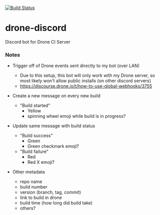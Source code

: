 [![Build Status](https://drone.kiwi-labs.net/api/badges/Diesel-Net/drone-discord/status.svg)](https://drone.kiwi-labs.net/Diesel-Net/drone-discord)

# drone-discord
Discord bot for Drone CI Server


### Notes

- Trigger off of Drone events sent directly to my bot (over LAN)
  - Due to this setup, this bot will only work with my Drone server, so most likely won't allow public installs (on other discord servers)
  - https://discourse.drone.io/t/how-to-use-global-webhooks/3755

- Create a new message on every new build
  - "Build started"
    - Yellow
    - spinning wheel emoji while build is in progress?

- Update same message with build status
  - "Build success"
    - Green
    - Green checkmark emoji?
  - "Build failure"
    - Red
    - Red X emoji?

- Other metadata
  - repo name
  - build number
  - version (branch, tag, commit)
  - link to build in drone
  - build time (how long did build take)
  - others?

